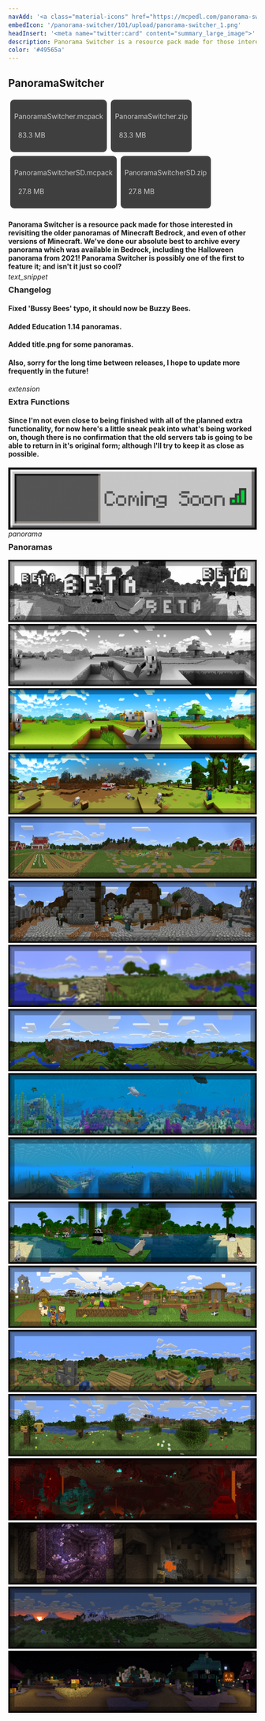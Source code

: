 ```yaml
---
navAdd: '<a class="material-icons" href="https://mcpedl.com/panorama-switcher-pack-1/">link</a>'
embedIcon: '/panorama-switcher/101/upload/panorama-switcher_1.png'
headInsert: '<meta name="twitter:card" content="summary_large_image">'
description: Panorama Switcher is a resource pack made for those interested in revisiting the older panoramas of Minecraft Bedrock, and even of other versions of Minecraft. We've done our absolute best to archive every panorama which was available in Bedrock, including the Halloween panorama from 2021! Panorama Switcher is possibly one of the first to feature it; and isn't it just so cool?
color: '#49565a'
---
```

## PanoramaSwitcher
<div class="home-content-container"><a class="home-content-container" style="border-radius:8px;background: #222d;padding:8px;color:#ccc;display:inline-block;margin:4px;line-height: 24px;text-decoration: none;" href="https://drive.google.com/uc?confirm=t&amp;id=1iD69MtMooL_Y703c6q5qf34_L9CZon7b"><p class="dreamsdb infotitle">PanoramaSwitcher.mcpack</p><p class="dreamsdb infostats" style="margin-left:8px">83.3 MB</p></a><a class="home-content-container" style="border-radius:8px;background: #222d;padding:8px;color:#ccc;display:inline-block;margin:4px;line-height: 24px;text-decoration: none;" href="https://drive.google.com/uc?confirm=t&amp;id=1RyceYW944J4RdMlLL1jqo63Mlm1MVo5V"><p class="dreamsdb infotitle">PanoramaSwitcher.zip</p><p class="dreamsdb infostats" style="margin-left:8px">83.3 MB</p></a><a class="home-content-container" style="border-radius:8px;background: #222d;padding:8px;color:#ccc;display:inline-block;margin:4px;line-height: 24px;text-decoration: none;" href="https://drive.google.com/uc?confirm=t&amp;id=1yvXytmo7rdXGpwxntpgkAcOuQ7HZjd5A"><p class="dreamsdb infotitle">PanoramaSwitcherSD.mcpack</p><p class="dreamsdb infostats" style="margin-left:8px">27.8 MB</p></a><a class="home-content-container" style="border-radius:8px;background: #222d;padding:8px;color:#ccc;display:inline-block;margin:4px;line-height: 24px;text-decoration: none;" href="https://drive.google.com/uc?confirm=t&amp;id=14Q76FggjU3IIIh5v7uzrLtacenv5f2rP"><p class="dreamsdb infotitle">PanoramaSwitcherSD.zip</p><p class="dreamsdb infostats" style="margin-left:8px">27.8 MB</p></a></div><div class="changelog-container"><h4 style="margin-bottom: 4px;">Panorama Switcher is a resource pack made for those interested in revisiting the older panoramas of Minecraft Bedrock, and even of other versions of Minecraft. We've done our absolute best to archive every panorama which was available in Bedrock, including the Halloween panorama from 2021! Panorama Switcher is possibly one of the first to feature it; and isn't it just so cool?</h4><i class="material-icons" style="margin-top: 8px;">text_snippet</i><h3 id="changelog" style="margin-top: 8px;">Changelog</h3><h4>Fixed 'Bussy Bees' typo, it should now be Buzzy Bees.</h4><h4>Added Education 1.14 panoramas.</h4><h4>Added title.png for some panoramas.</h4><h4>Also, sorry for the long time between releases, I hope to update more frequently in the future!</h4><i class="material-icons" style="margin-top: 8px;">extension</i><h3 id="extra-functions" style="margin-top: 8px;">Extra Functions</h3><h4>Since I'm not even close to being finished with all of the planned extra functionality, for now here's a little sneak peak into what's being worked on, though there is no confirmation that the old servers tab is going to be able to return in it's original form; although I'll try to keep it as close as possible.</h4><img src="../101/upload/panorama-switcher_2.png" style="max-height: 192px;display: block;width: auto;max-width: 100%;margin-top: 4px;"><i class="material-icons" style="margin-top: 8px;">panorama</i><h3 id="panoramas" style="margin-top: 8px;">Panoramas</h3><img src="../101/upload/panorama-switcher_3.png" style="max-height: 192px;display: block;width: auto;max-width: 100%;margin-top: 4px;"><img src="../101/upload/panorama-switcher_4.png" style="max-height: 192px;display: block;width: auto;max-width: 100%;margin-top: 4px;"><img src="../101/upload/panorama-switcher_5.png" style="max-height: 192px;display: block;width: auto;max-width: 100%;margin-top: 4px;"><img src="./upload/panorama-switcher_1.png" style="max-height: 192px;display: block;width: auto;max-width: 100%;margin-top: 4px;"><img src="./upload/panorama-switcher_2.png" style="max-height: 192px;display: block;width: auto;max-width: 100%;margin-top: 4px;"><img src="./upload/panorama-switcher_3.png" style="max-height: 192px;display: block;width: auto;max-width: 100%;margin-top: 4px;"><img src="../101/upload/panorama-switcher_6.png" style="max-height: 192px;display: block;width: auto;max-width: 100%;margin-top: 4px;"><img src="../101/upload/panorama-switcher_7.png" style="max-height: 192px;display: block;width: auto;max-width: 100%;margin-top: 4px;"><img src="../101/upload/panorama-switcher_8.png" style="max-height: 192px;display: block;width: auto;max-width: 100%;margin-top: 4px;"><img src="../101/upload/panorama-switcher_9.png" style="max-height: 192px;display: block;width: auto;max-width: 100%;margin-top: 4px;"><img src="../101/upload/panorama-switcher_10.png" style="max-height: 192px;display: block;width: auto;max-width: 100%;margin-top: 4px;"><img src="../101/upload/panorama-switcher_11.png" style="max-height: 192px;display: block;width: auto;max-width: 100%;margin-top: 4px;"><img src="../101/upload/panorama-switcher_12.png" style="max-height: 192px;display: block;width: auto;max-width: 100%;margin-top: 4px;"><img src="../101/upload/panorama-switcher_13.png" style="max-height: 192px;display: block;width: auto;max-width: 100%;margin-top: 4px;"><img src="../101/upload/panorama-switcher_14.png" style="max-height: 192px;display: block;width: auto;max-width: 100%;margin-top: 4px;"><img src="../101/upload/panorama-switcher_15.png" style="max-height: 192px;display: block;width: auto;max-width: 100%;margin-top: 4px;"><img src="../101/upload/panorama-switcher_16.png" style="max-height: 192px;display: block;width: auto;max-width: 100%;margin-top: 4px;"><img src="../101/upload/panorama-switcher_17.png" style="max-height: 192px;display: block;width: auto;max-width: 100%;margin-top: 4px;"></div>
